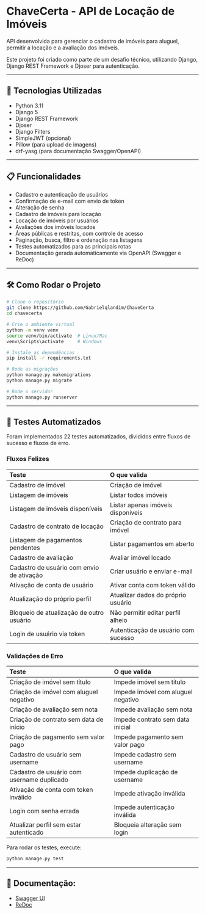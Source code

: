 # ChaveCerta - API de Locação de Imóveis

API desenvolvida para gerenciar o cadastro de imóveis para aluguel, permitir a locação e a avaliação dos imóveis.

Este projeto foi criado como parte de um desafio técnico, utilizando Django, Django REST Framework e Djoser para autenticação.

---

## 🚀 Tecnologias Utilizadas

- Python 3.11
- Django 5
- Django REST Framework
- Djoser
- Django Filters
- SimpleJWT (opcional)
- Pillow (para upload de imagens)
- drf-yasg (para documentação Swagger/OpenAPI)

---

## 📋 Funcionalidades

- Cadastro e autenticação de usuários
- Confirmação de e-mail com envio de token
- Alteração de senha
- Cadastro de imóveis para locação
- Locação de imóveis por usuários
- Avaliações dos imóveis locados
- Áreas públicas e restritas, com controle de acesso
- Paginação, busca, filtro e ordenação nas listagens
- Testes automatizados para as principais rotas
- Documentação gerada automaticamente via OpenAPI (Swagger e ReDoc)

---

## 🛠️ Como Rodar o Projeto

```bash
# Clone o repositório
git clone https://github.com/Gabrielqlandim/ChaveCerta
cd chavecerta

# Crie o ambiente virtual
python -m venv venv
source venv/bin/activate  # Linux/Mac
venv\Scripts\activate     # Windows

# Instale as dependências
pip install -r requirements.txt

# Rode as migrações
python manage.py makemigrations
python manage.py migrate

# Rode o servidor
python manage.py runserver
```

---

## 🧪 Testes Automatizados

Foram implementados 22 testes automatizados, divididos entre fluxos de sucesso e fluxos de erro.

### Fluxos Felizes

| Teste | O que valida |
|:------|:-------------|
| Cadastro de imóvel | Criação de imóvel |
| Listagem de imóveis | Listar todos imóveis |
| Listagem de imóveis disponíveis | Listar apenas imóveis disponíveis |
| Cadastro de contrato de locação | Criação de contrato para imóvel |
| Listagem de pagamentos pendentes | Listar pagamentos em aberto |
| Cadastro de avaliação | Avaliar imóvel locado |
| Cadastro de usuário com envio de ativação | Criar usuário e enviar e-mail |
| Ativação de conta de usuário | Ativar conta com token válido |
| Atualização do próprio perfil | Atualizar dados do próprio usuário |
| Bloqueio de atualização de outro usuário | Não permitir editar perfil alheio |
| Login de usuário via token | Autenticação de usuário com sucesso |

### Validações de Erro

| Teste | O que valida |
|:------|:-------------|
| Criação de imóvel sem título | Impede imóvel sem título |
| Criação de imóvel com aluguel negativo | Impede imóvel com aluguel negativo |
| Criação de avaliação sem nota | Impede avaliação sem nota |
| Criação de contrato sem data de início | Impede contrato sem data inicial |
| Criação de pagamento sem valor pago | Impede pagamento sem valor pago |
| Cadastro de usuário sem username | Impede cadastro sem username |
| Cadastro de usuário com username duplicado | Impede duplicação de username |
| Ativação de conta com token inválido | Impede ativação inválida |
| Login com senha errada | Impede autenticação inválida |
| Atualizar perfil sem estar autenticado | Bloqueia alteração sem login |


Para rodar os testes, execute:

```bash
python manage.py test
```
---

## 📄 Documentação:

- [Swagger UI](http://localhost:8000/swagger/)
- [ReDoc](http://localhost:8000/redoc/)
